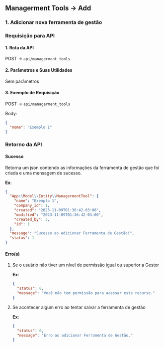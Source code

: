 ## Managerment Tools -> Add

### 1. Adicionar nova ferramenta de gestão

### Requisição para API

#### 1. Rota da API

POST -> `api/managerment_tools`

#### 2. Parâmetros e Suas Utilidades

Sem parâmetros

#### 3. Exemplo de Requisição

POST -> `api/managerment_tools`

Body:

```json
{
  "nome": "Exemplo 1"
}
```

### Retorno da API

#### Sucesso

Retorna um json contendo as informações da ferramenta de gestão que foi criada e uma mensagem de sucesso.

**Ex**:

```json
{
  "App\\Model\\Entity\\ManagermentTool": {
    "name": "Exemplo 1",
    "company_id": 1,
    "created": "2023-11-09T01:36:42-03:00",
    "modified": "2023-11-09T01:36:42-03:00",
    "created_by": 3,
    "id": 1
  },
  "message": "Sucesso ao adicionar Ferramenta de Gestão!",
  "status": 1
}
```

#### Erro(s)

1.  Se o usuário não tiver um nível de permissão igual ou superior a Gestor

    **Ex**:

    ```json
    {
      "status": 0,
      "message": "Você não tem permissão para acessar este recurso."
    }
    ```

2.  Se acontecer algum erro ao tentar salvar a ferramenta de gestão

    **Ex**:

    ```json
    {
      "status": 0,
      "message": "Erro ao adicionar Ferramenta de Gestão."
    }
    ```
